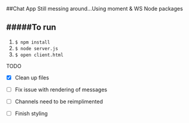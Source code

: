 ##Chat App
Still messing around...Using moment & WS Node packages

#####To run
  ---
1. ```$ npm install```
2. ```$ node server.js```
3. ```$ open client.html```

TODO 
* [x] Clean up files
* [ ] Fix issue with rendering of messages
* [ ] Channels need to be reimplimented
* [ ] Finish styling

